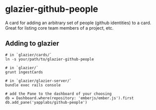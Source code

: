 glazier-github-people
======================

A card for adding an arbitrary set of people (github identities) to
a card. Great for listing core team members of a project, etc.


## Adding to glazier

    # in `glazier/cards/`
    ln -s your/path/to/glazier-github-people

    # in `glazier/`
    grunt ingestCards

    # in `glazier/glazier-server/`
    bundle exec rails console

    # add the Pane to the dashboard of your choosing
    db = Dashboard.where(repository: 'emberjs/ember.js').first
    db.add_pane('yapplabs/github-people')
